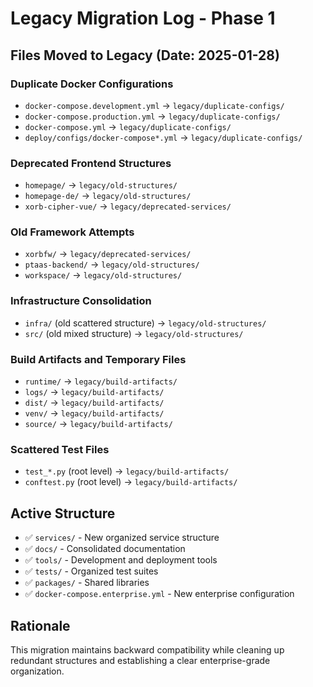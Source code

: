 # Legacy Migration Log - Phase 1

## Files Moved to Legacy (Date: 2025-01-28)

### Duplicate Docker Configurations
- `docker-compose.development.yml` → `legacy/duplicate-configs/`
- `docker-compose.production.yml` → `legacy/duplicate-configs/`
- `docker-compose.yml` → `legacy/duplicate-configs/`
- `deploy/configs/docker-compose*.yml` → `legacy/duplicate-configs/`

### Deprecated Frontend Structures
- `homepage/` → `legacy/old-structures/`
- `homepage-de/` → `legacy/old-structures/`
- `xorb-cipher-vue/` → `legacy/deprecated-services/`

### Old Framework Attempts
- `xorbfw/` → `legacy/deprecated-services/`
- `ptaas-backend/` → `legacy/old-structures/`
- `workspace/` → `legacy/old-structures/`

### Infrastructure Consolidation
- `infra/` (old scattered structure) → `legacy/old-structures/`
- `src/` (old mixed structure) → `legacy/old-structures/`

### Build Artifacts and Temporary Files
- `runtime/` → `legacy/build-artifacts/`
- `logs/` → `legacy/build-artifacts/`
- `dist/` → `legacy/build-artifacts/`
- `venv/` → `legacy/build-artifacts/`
- `source/` → `legacy/build-artifacts/`

### Scattered Test Files
- `test_*.py` (root level) → `legacy/build-artifacts/`
- `conftest.py` (root level) → `legacy/build-artifacts/`

## Active Structure
- ✅ `services/` - New organized service structure
- ✅ `docs/` - Consolidated documentation
- ✅ `tools/` - Development and deployment tools
- ✅ `tests/` - Organized test suites
- ✅ `packages/` - Shared libraries
- ✅ `docker-compose.enterprise.yml` - New enterprise configuration

## Rationale
This migration maintains backward compatibility while cleaning up redundant structures and establishing a clear enterprise-grade organization.